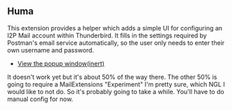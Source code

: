 ## Huma

This extension provides a helper which adds a simple UI for configuring an
I2P Mail account within Thunderbird. It fills in the settings required by
Postman's email service automatically, so the user only needs to enter their
own username and password.

- [View the popup window(inert)](popup.html)

It doesn't work yet but it's about 50% of the way there. The other 50% is going
to require a MailExtensions "Experiment" I'm pretty sure, which NGL I would like
to not do. So it's probably going to take a while. You'll have to do manual
config for now.
